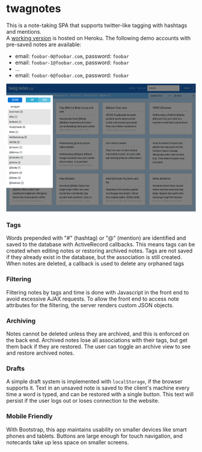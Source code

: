 # twagnotes

This is a note-taking SPA that supports twitter-like tagging with hashtags and mentions.  
A [working version](https://twagnotes.herokuapp.com/) is hosted on Heroku. The following demo accounts with pre-saved notes are available:
* email: `foobar-0@foobar.com`, password: `foobar`
* email: `foobar-1@foobar.com`, password: `foobar`
* ...
* email: `foobar-6@foobar.com`, password: `foobar`

![screenshot](screenshots/screenshot1.png "screenshot")

### Tags

Words prepended with "#" (hashtag) or "@" (mention) are identified and saved to the database with ActiveRecord callbacks. This means tags can be created when editing notes or restoring archived notes. Tags are not saved if they already exist in the database, but the association is still created. When notes are deleted, a callback is used to delete any orphaned tags

### Filtering

Filtering notes by tags and time is done with Javascript in the front end to avoid excessive AJAX requests. To allow the front end to access note attributes for the filtering, the server renders custom JSON objects.

### Archiving

Notes cannot be deleted unless they are archived, and this is enforced on the back end. Archived notes lose all associations with their tags, but get them back if they are restored. The user can toggle an archive view to see and restore archived notes.

### Drafts

A simple draft system is implemented with `localStorage`, if the browser supports it. Text in an unsaved note is saved to the client's machine every time a word is typed, and can be restored with a single button. This text will persist if the user logs out or loses connection to the website.

### Mobile Friendly

With Bootstrap, this app maintains usability on smaller devices like smart phones and tablets. Buttons are large enough for touch navigation, and notecards take up less space on smaller screens.
